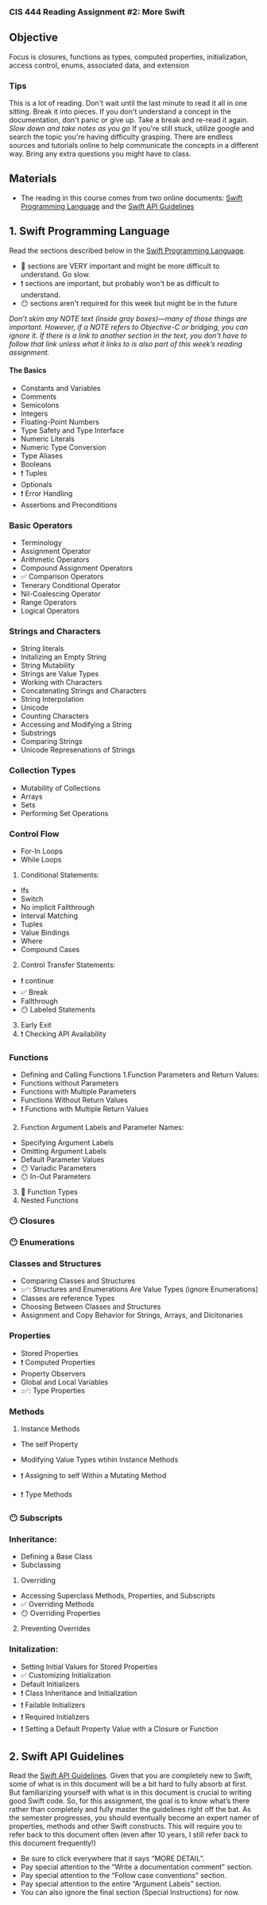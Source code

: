 ### CIS 444 Reading Assignment #2: More Swift

## Objective
Focus is closures, functions as types, computed properties, initialization, access control, enums, associated data, and extension


### Tips
This is a lot of reading. Don't wait until the last minute to read it all in one sitting. Break it into pieces. 
If you don't understand a concept in the documentation, don't panic or give up. Take a break and re-read it again. _Slow down and take notes as you go_ If you're still stuck, utilize google  and search the topic you're having difficulty grasping. There are  endless sources and tutorials online to help communicate the concepts in a different way. Bring any extra questions you might have to class. 

## Materials

* The reading in this course comes from two online documents: [Swift Programming Language](https://docs.swift.org/swift-book/#) and the [Swift API Guidelines](https://swift.org/documentation/api-design-guidelines/)

## 1. Swift Programming Language 
 
 Read the sections described below in the [Swift Programming Language](https://docs.swift.org/swift-book/#).
 
 * :rotating_light: sections are VERY important and might be more difficult to understand. Go slow.
 * :exclamation: sections are important, but probably won't be as difficult to understand.
 * :no_mouth: sections aren't required for this week but might be in the future 
 
 _Don’t skim any NOTE text (inside gray boxes)—many of those things are
 important. However, if a NOTE refers to Objective-C or bridging, you can ignore it.
If there is a link to another section in the text, you don’t have to follow that link unless
what it links to is also part of this week’s reading assignment._

#### The Basics
- Constants and Variables
- Comments
- Semicolons
- Integers 
- Floating-Point Numbers
- Type Safety and Type Interface
- Numeric Literals
- Numeric Type Conversion
- Type Aliases
- Booleans
- :exclamation: Tuples
- Optionals
- :exclamation: Error Handling
- Assertions and Preconditions


### Basic Operators
- Terminology
- Assignment Operator
- Arithmetic Operators
- Compound Assignment Operators
- ✅ Comparison Operators
- Tenerary Conditional Operator
-  Nil-Coalescing Operator
- Range Operators
- Logical Operators


### Strings and Characters
- String literals
- Initalizing an Empty String
- String Mutability 
- Strings are Value Types
- Working with Characters
- Concatenating Strings and Characters
- String Interpolation
- Unicode
- Counting Characters
-  Accessing and Modifying a String
-  Substrings
- Comparing Strings 
-  Unicode Represenations of Strings

### Collection Types 
- Mutability of Collections
-  Arrays
- Sets
- Performing Set Operations

### Control Flow
* For-In Loops
* While Loops
1. Conditional Statements:
* Ifs
*  Switch
* No implicit Fallthrough
* Interval Matching
*  Tuples
*  Value Bindings
*  Where
* Compound Cases

2. Control Transfer Statements:
* :exclamation: continue
* ✅ Break
* Fallthrough
* :no_mouth: Labeled Statements

3. Early Exit
4. :exclamation: Checking API Availability

### Functions

* Defining and Calling Functions
1.Function Parameters and Return Values:
* Functions without Parameters
* Functions with Multiple Parameters
* Functions Without Return Values
* :exclamation: Functions with Multiple Return Values
2. Function Argument Labels and Parameter Names:
* Specifying Argument Labels
* Omitting Argument Labels
* Default Parameter Values
* :no_mouth: Variadic Parameters
* :no_mouth: In-Out Parameters

3. :rotating_light: Function Types
4. Nested Functions 

### :no_mouth: Closures

### :no_mouth: Enumerations

### Classes and Structures
* Comparing Classes and Structures
* :✅: Structures and Enumerations Are Value Types (ignore Enumerations)
* Classes are reference Types
* Choosing Between Classes and Structures
* Assignment and Copy Behavior for Strings, Arrays, and Dicitonaries

### Properties 
* Stored Properties
* :exclamation: Computed Properties
* Property Observers
* Global and Local Variables
* :✅: Type Properties

### Methods
1. Instance Methods
* The self Property
* Modifying Value Types wtihin  Instance Methods
* :exclamation: Assigning to self Within a Mutating Method

* :exclamation: Type Methods 

### :no_mouth: Subscripts

### Inheritance:
* Defining a Base Class
* Subclassing
1. Overriding
* Accessing Superclass Methods, Properties, and Subscripts
* ✅ Overriding Methods
* :no_mouth: Overriding Properties
2. Preventing Overrides

### Initalization:
* Setting Initial Values for Stored Properties
* ✅ Customizing Initialization 
* Default Initializers
* :exclamation: Class Inheritance and Initialization
* :exclamation: Failable Initializers
* :exclamation: Required Initializers
* :exclamation: Setting a Default Property Value with a Closure or Function



## 2. Swift API Guidelines

Read the [Swift API Guidelines](https://swift.org/documentation/api-design-guidelines/). Given that you are completely new to Swift, some of what is in this document will be a bit hard to fully absorb at first. But familiarizing yourself with what is in this document is crucial to writing good Swift code. So, for this assignment, the goal
is to know what’s there rather than completely and fully master the guidelines right off the bat. As the semester progresses, you should eventually become an expert namer of properties, methods and other Swift constructs. This will require you to refer back to this document often (even after 10 years, I still refer back to this document frequently!)

* Be sure to click everywhere that it says “MORE DETAIL”.
* Pay special attention to the “Write a documentation comment” section.
* Pay special attention to the “Follow case conventions” section.
* Pay special attention to the entire “Argument Labels” section.
* You can also ignore the final section (Special Instructions) for now.
